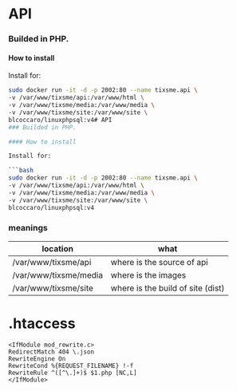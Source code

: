 # API 
### Builded in PHP.  

#### How to install  

Install for:  

```bash
sudo docker run -it -d -p 2002:80 --name tixsme.api \
-v /var/www/tixsme/api:/var/www/html \
-v /var/www/tixsme/media:/var/www/media \
-v /var/www/tixsme/site:/var/www/site \
blcoccaro/linuxphpsql:v4# API 
### Builded in PHP.  

#### How to install  

Install for:  

```bash
sudo docker run -it -d -p 2002:80 --name tixsme.api \
-v /var/www/tixsme/api:/var/www/html \
-v /var/www/tixsme/media:/var/www/media \
-v /var/www/tixsme/site:/var/www/site \
blcoccaro/linuxphpsql:v4
```

### meanings 
| location | what |
| -------- | ----- |
| /var/www/tixsme/api | where is the source of api |
| /var/www/tixsme/media | where is the images |
| /var/www/tixsme/site | where is the build of site (dist) |

# .htaccess
```.htaccess
<IfModule mod_rewrite.c> 
RedirectMatch 404 \.json 
RewriteEngine On 
RewriteCond %{REQUEST_FILENAME} !-f 
RewriteRule ^([^\.]+)$ $1.php [NC,L] 
</IfModule> 
```